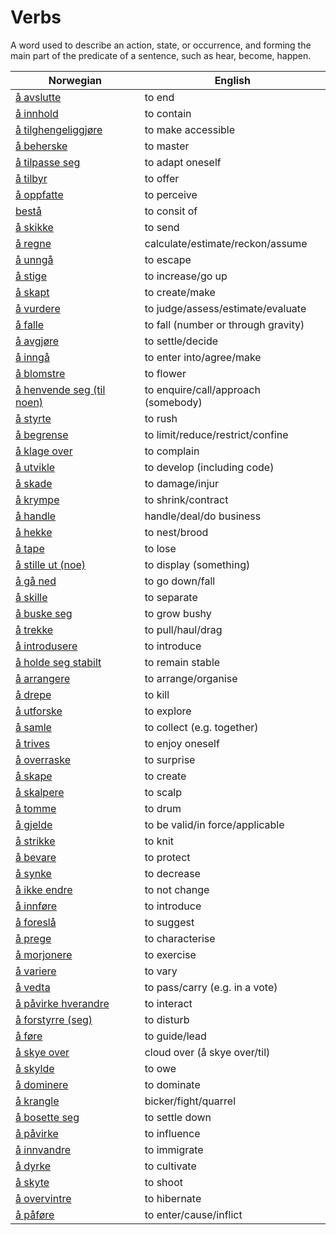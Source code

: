 # Verbs

A word used to describe an action, state, or occurrence, and forming the main part of the predicate of a sentence, such as hear, become, happen.

| Norwegian | English |
| --- | --- |
| [å avslutte](https://www.ordnett.no/search?language=no&phrase=å%20avslutte) | to end |
| [å innhold](https://www.ordnett.no/search?language=no&phrase=å%20innhold) | to contain |
| [å tilghengeliggjøre](https://www.ordnett.no/search?language=no&phrase=å%20tilghengeliggjøre) | to make accessible |
| [å beherske](https://www.ordnett.no/search?language=no&phrase=å%20beherske) | to master |
| [å tilpasse seg](https://www.ordnett.no/search?language=no&phrase=å%20tilpasse%20seg) | to adapt oneself |
| [å tilbyr](https://www.ordnett.no/search?language=no&phrase=å%20tilbyr) | to offer |
| [å oppfatte](https://www.ordnett.no/search?language=no&phrase=å%20oppfatte) | to perceive |
| [bestå](https://www.ordnett.no/search?language=no&phrase=bestå) | to consit of |
| [å skikke](https://www.ordnett.no/search?language=no&phrase=å%20skikke) | to send |
| [å regne](https://www.ordnett.no/search?language=no&phrase=å%20regne) | calculate/estimate/reckon/assume |
| [å unngå](https://www.ordnett.no/search?language=no&phrase=å%20unngå) | to escape |
| [å stige](https://www.ordnett.no/search?language=no&phrase=å%20stige) | to increase/go up |
| [å skapt](https://www.ordnett.no/search?language=no&phrase=å%20skapt) | to create/make |
| [å vurdere](https://www.ordnett.no/search?language=no&phrase=å%20vurdere) | to judge/assess/estimate/evaluate |
| [å falle](https://www.ordnett.no/search?language=no&phrase=å%20falle) | to fall (number or through gravity) |
| [å avgjøre](https://www.ordnett.no/search?language=no&phrase=å%20avgjøre) | to settle/decide |
| [å inngå](https://www.ordnett.no/search?language=no&phrase=å%20inngå) | to enter into/agree/make |
| [å blomstre](https://www.ordnett.no/search?language=no&phrase=å%20blomstre) | to flower |
| [å henvende seg (til noen)](https://www.ordnett.no/search?language=no&phrase=å%20henvende%20seg%20(til%20noen)) | to enquire/call/approach (somebody) |
| [å styrte](https://www.ordnett.no/search?language=no&phrase=å%20styrte) | to rush |
| [å begrense](https://www.ordnett.no/search?language=no&phrase=å%20begrense) | to limit/reduce/restrict/confine |
| [å klage over](https://www.ordnett.no/search?language=no&phrase=å%20klage%20over) | to complain |
| [å utvikle](https://www.ordnett.no/search?language=no&phrase=å%20utvikle) | to develop (including code) |
| [å skade](https://www.ordnett.no/search?language=no&phrase=å%20skade) | to damage/injur |
| [å krympe](https://www.ordnett.no/search?language=no&phrase=å%20krympe) | to shrink/contract |
| [å handle](https://www.ordnett.no/search?language=no&phrase=å%20handle) | handle/deal/do business |
| [å hekke](https://www.ordnett.no/search?language=no&phrase=å%20hekke) | to nest/brood |
| [å tape](https://www.ordnett.no/search?language=no&phrase=å%20tape) | to lose |
| [å stille ut (noe)](https://www.ordnett.no/search?language=no&phrase=å%20stille%20ut%20(noe)) | to display (something) |
| [å gå ned](https://www.ordnett.no/search?language=no&phrase=å%20gå%20ned) | to go down/fall |
| [å skille](https://www.ordnett.no/search?language=no&phrase=å%20skille) | to separate |
| [å buske seg](https://www.ordnett.no/search?language=no&phrase=å%20buske%20seg) | to grow bushy |
| [å trekke](https://www.ordnett.no/search?language=no&phrase=å%20trekke) | to pull/haul/drag |
| [å introdusere](https://www.ordnett.no/search?language=no&phrase=å%20introdusere) | to introduce |
| [å holde seg stabilt](https://www.ordnett.no/search?language=no&phrase=å%20holde%20seg%20stabilt) | to remain stable |
| [å arrangere](https://www.ordnett.no/search?language=no&phrase=å%20arrangere) | to arrange/organise |
| [å drepe](https://www.ordnett.no/search?language=no&phrase=å%20drepe) | to kill |
| [å utforske](https://www.ordnett.no/search?language=no&phrase=å%20utforske) | to explore |
| [å samle](https://www.ordnett.no/search?language=no&phrase=å%20samle) | to collect (e.g. together) |
| [å trives](https://www.ordnett.no/search?language=no&phrase=å%20trives) | to enjoy oneself |
| [å overraske](https://www.ordnett.no/search?language=no&phrase=å%20overraske) | to surprise |
| [å skape](https://www.ordnett.no/search?language=no&phrase=å%20skape) | to create |
| [å skalpere](https://www.ordnett.no/search?language=no&phrase=å%20skalpere) | to scalp |
| [å tomme](https://www.ordnett.no/search?language=no&phrase=å%20tomme) | to drum |
| [å gjelde](https://www.ordnett.no/search?language=no&phrase=å%20gjelde) | to be valid/in force/applicable |
| [å strikke](https://www.ordnett.no/search?language=no&phrase=å%20strikke) | to knit |
| [å bevare](https://www.ordnett.no/search?language=no&phrase=å%20bevare) | to protect |
| [å synke](https://www.ordnett.no/search?language=no&phrase=å%20synke) | to decrease |
| [å ikke endre](https://www.ordnett.no/search?language=no&phrase=å%20ikke%20endre) | to not change |
| [å innføre](https://www.ordnett.no/search?language=no&phrase=å%20innføre) | to introduce |
| [å foreslå](https://www.ordnett.no/search?language=no&phrase=å%20foreslå) | to suggest |
| [å prege](https://www.ordnett.no/search?language=no&phrase=å%20prege) | to characterise |
| [å morjonere](https://www.ordnett.no/search?language=no&phrase=å%20morjonere) | to exercise |
| [å variere](https://www.ordnett.no/search?language=no&phrase=å%20variere) | to vary |
| [å vedta](https://www.ordnett.no/search?language=no&phrase=å%20vedta) | to pass/carry (e.g. in a vote) |
| [å påvirke hverandre](https://www.ordnett.no/search?language=no&phrase=å%20påvirke%20hverandre) | to interact |
| [å forstyrre (seg)](https://www.ordnett.no/search?language=no&phrase=å%20forstyrre%20(seg)) | to disturb |
| [å føre](https://www.ordnett.no/search?language=no&phrase=å%20føre) | to guide/lead |
| [å skye over](https://www.ordnett.no/search?language=no&phrase=å%20skye%20over) | cloud over (å skye over/til) |
| [å skylde](https://www.ordnett.no/search?language=no&phrase=å%20skylde) | to owe |
| [å dominere](https://www.ordnett.no/search?language=no&phrase=å%20dominere) | to dominate |
| [å krangle](https://www.ordnett.no/search?language=no&phrase=å%20krangle) | bicker/fight/quarrel |
| [å bosette seg](https://www.ordnett.no/search?language=no&phrase=å%20bosette%20seg) | to settle down |
| [å påvirke](https://www.ordnett.no/search?language=no&phrase=å%20påvirke) | to influence |
| [å innvandre](https://www.ordnett.no/search?language=no&phrase=å%20innvandre) | to immigrate |
| [å dyrke](https://www.ordnett.no/search?language=no&phrase=å%20dyrke) | to cultivate |
| [å skyte](https://www.ordnett.no/search?language=no&phrase=å%20skyte) | to shoot |
| [å overvintre](https://www.ordnett.no/search?language=no&phrase=å%20overvintre) | to hibernate |
| [å påføre](https://www.ordnett.no/search?language=no&phrase=å%20påføre) | to enter/cause/inflict |

